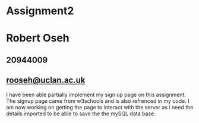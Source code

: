 # Assignment2
# Robert Oseh
## 20944009
## rooseh@uclan.ac.uk
I have been able partially implement my sign up page on this assignment. The signup page came from w3schools and is also refrenced in my code. I am now working on getting the page to interact with the server as i need the details imported to be able to save the the mySQL data base.
